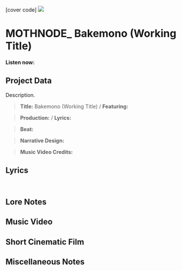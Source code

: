 [cover code] ![](57175019_319474918741616_8502199518755923887_n.jpg)

# MOTHNODE_ Bakemono (Working Title)

**Listen now:** 

## Project Data

Description.

> **Title:** Bakemono (Working Title) / **Featuring:** 

> **Production:**  / **Lyrics:** 

> **Beat:**

> **Narrative Design:**

> **Music Video Credits:**


## Lyrics

```


```

## Lore Notes

## Music Video

## Short Cinematic Film

## Miscellaneous Notes
